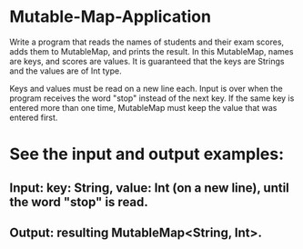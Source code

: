 # Mutable-Map-Application
Write a program that reads the names of students and their exam scores, adds them to MutableMap, and prints the result. In this MutableMap, names are keys, and scores are values. It is guaranteed that the keys are Strings and the values are of Int type.

Keys and values must be read on a new line each. Input is over when the program receives the word "stop" instead of the next key. If the same key is entered more than one time, MutableMap must keep the value that was entered first.

# See the input and output examples:

## Input: key: String, value: Int (on a new line), until the word "stop" is read.

## Output: resulting MutableMap<String, Int>.
